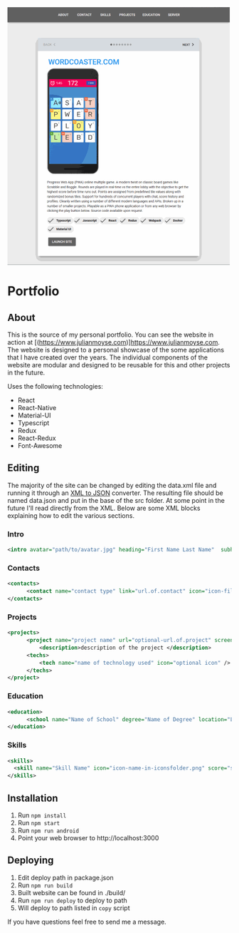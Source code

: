 ![Screenshot](https://raw.githubusercontent.com/jmoyse/julianmoyse.com-portfolio/master/src/screenshots/portfolio.png)

# Portfolio

## About
This is the source of my personal portfolio. You can see the website in action at [(https://www.julianmoyse.com)]https://www.julianmoyse.com. The website is designed to a personal showcase of the some applications that I have created over the years. The individual components of the website are modular and designed to be reusable for this and other projects in the future.

Uses the following technologies:
* React
* React-Native
* Material-UI
* Typescript
* Redux
* React-Redux
* Font-Awesome
## Editing
The majority of the site can be changed by editing the data.xml file and running it through an [XML to JSON](https://codebeautify.org/xmltojsonXML) converter. The resulting file should be named data.json and put in the base of the src folder. At some point in the future I'll read directly from the XML. Below are some XML blocks explaining how to edit the various sections.

  ### Intro 
  ```xml
  <intro avatar="path/to/avatar.jpg" heading="First Name Last Name"  subheading="Some Job Title" />
  ```
  ### Contacts
  ```xml
  <contacts>
        <contact name="contact type" link="url.of.contact" icon="icon-filename-in-icons-folder.png" />
  </contacts>
  ```

  ### Projects
  ```xml
  <projects>
        <project name="project name" url="optional-url.of.project" screenshot="filename-in-screenshotsfolder.jpg"  github="optional-github-url">
            <description>description of the project </description>
        <techs>
            <tech name="name of technology used" icon="optional icon" />
        </techs>
  </project>
  ```

  ### Education
  ```xml
  <education>
        <school name="Name of School" degree="Name of Degree" location="Location" />
  </education>
  ```

  ### Skills
  ```xml
  <skills>
    <skill name="Skill Name" icon="icon-name-in-iconsfolder.png" score="score from 0 to 100" />
  </skills>
  ```


## Installation
1. Run `npm install`
2. Run `npm start`
3. Run `npm run android`
4. Point your web browser to http://localhost:3000 

## Deploying
1. Edit deploy path in package.json
2. Run `npm run build`
3. Built website can be found in ./build/
4. Run `npm run deploy` to deploy to path
5. Will deploy to path listed in `copy` script


If you have questions feel free to send me a message.